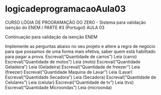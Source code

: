 # logicadeprogramacaoAula03
CURSO LÓGIA DE PROGRAMAÇÃO DO ZERO - Sistema para validação isenção do ENEM / PARTE #3 (Portugol) AULA 03

Continuação para validação da isenção ENEM

Implemente as perguntas abaixo no seu projeto e altere a regra de negócio para que possamos de uma forma mais efetiva, saber quem está habilitado  para pagar a prova. 
Escreval(“Quantidade de carros”)
Leia (carro)
Escreval(“Quantidade de motos”)
Leia (moto)
Escreval(“Quantidade Geladeira”)
Leia (Geladeira)
Escreval(“Quantidade de freezer”)
Leia (freezer)
Escreval(“Quantidade Maquina de Lavar”)
Leia (Lavar)
Escreval(“Quantidade Secadora”)
Leia (Secadora)
Escreval(“Quantidade de Celulares”)
Leia (celular)
Escreval(“Quantidade de tv”)
Leia (tvs)
Escreval(“Quantidade Microondas”)
Leia (microonda)


